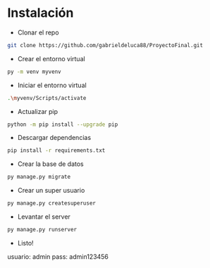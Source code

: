 # Instalación

- Clonar el repo
```sh
git clone https://github.com/gabrieldeluca88/ProyectoFinal.git
```
- Crear el entorno virtual 
```sh 
py -m venv myvenv
```
- Iniciar el entorno virtual 
```sh
.\myvenv/Scripts/activate
```
- Actualizar pip
```sh
python -m pip install --upgrade pip
```
- Descargar dependencias
```sh
pip install -r requirements.txt
```
- Crear la base de datos 
```sh
py manage.py migrate
```
- Crear un super usuario 
```sh
py manage.py createsuperuser
```
- Levantar el server 
```sh
py manage.py runserver
```

- Listo!

usuario: admin
pass: admin123456
